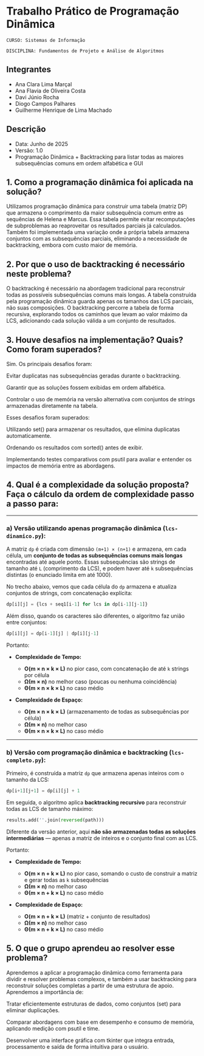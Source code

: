 #  Trabalho Prático de Programação Dinâmica
`CURSO: Sistemas de Informação`

`DISCIPLINA: Fundamentos de Projeto e Análise de Algoritmos`

## Integrantes

* Ana Clara Lima Marçal
* Ana Flavia de Oliveira Costa
* Davi Júnio Rocha
* Diogo Campos Palhares
* Guilherme Henrique de Lima Machado
  
## Descrição
* Data: Junho de 2025
* Versão: 1.0
* Programação Dinâmica + Backtracking para listar todas as maiores subsequências comuns em ordem alfabética e GUI

## 1. Como a programação dinâmica foi aplicada na solução?
Utilizamos programação dinâmica para construir uma tabela (matriz DP) que armazena o comprimento da maior subsequência comum entre as sequências de Helena e Marcus. Essa tabela permite evitar recomputações de subproblemas ao reaproveitar os resultados parciais já calculados. Também foi implementada uma variação onde a própria tabela armazena conjuntos com as subsequências parciais, eliminando a necessidade de backtracking, embora com custo maior de memória.

## 2. Por que o uso de backtracking é necessário neste problema?
O backtracking é necessário na abordagem tradicional para reconstruir todas as possíveis subsequências comuns mais longas. A tabela construída pela programação dinâmica guarda apenas os tamanhos das LCS parciais, não suas composições. O backtracking percorre a tabela de forma recursiva, explorando todos os caminhos que levam ao valor máximo da LCS, adicionando cada solução válida a um conjunto de resultados.

## 3. Houve desafios na implementação? Quais? Como foram superados?
Sim. Os principais desafios foram:

Evitar duplicatas nas subsequências geradas durante o backtracking.

Garantir que as soluções fossem exibidas em ordem alfabética.

Controlar o uso de memória na versão alternativa com conjuntos de strings armazenadas diretamente na tabela.

Esses desafios foram superados:

Utilizando set() para armazenar os resultados, que elimina duplicatas automaticamente.

Ordenando os resultados com sorted() antes de exibir.

Implementando testes comparativos com psutil para avaliar e entender os impactos de memória entre as abordagens.

## 4. Qual é a complexidade da solução proposta? Faça o cálculo da ordem de complexidade passo a passo para:

---

### a) Versão utilizando apenas programação dinâmica (`lcs-dinamico.py`):

A matriz `dp` é criada com dimensão `(m+1) × (n+1)` e armazena, em cada célula, um **conjunto de todas as subsequências comuns mais longas** encontradas até aquele ponto. Essas subsequências são strings de tamanho até `L` (comprimento da LCS), e podem haver até `k` subsequências distintas (o enunciado limita em até 1000).

No trecho abaixo, vemos que cada célula do `dp` armazena e atualiza conjuntos de strings, com concatenação explícita:

```python
dp[i][j] = {lcs + seq1[i-1] for lcs in dp[i-1][j-1]}
```

Além disso, quando os caracteres são diferentes, o algoritmo faz união entre conjuntos:

```python
dp[i][j] = dp[i-1][j] | dp[i][j-1]
```

Portanto:

- **Complexidade de Tempo:**
  - **O(m × n × k × L)** no pior caso, com concatenação de até `k` strings por célula
  - **Ω(m × n)** no melhor caso (poucas ou nenhuma coincidência)
  - **Θ(m × n × k × L)** no caso médio

- **Complexidade de Espaço:**
  - **O(m × n × k × L)** (armazenamento de todas as subsequências por célula)
  - **Ω(m × n)** no melhor caso
  - **Θ(m × n × k × L)** no caso médio

---

### b) Versão com programação dinâmica e backtracking (`lcs-completo.py`):

Primeiro, é construída a matriz `dp` que armazena apenas inteiros com o tamanho da LCS:

```python
dp[i+1][j+1] = dp[i][j] + 1
```

Em seguida, o algoritmo aplica **backtracking recursivo** para reconstruir todas as LCS de tamanho máximo:

```python
results.add(''.join(reversed(path)))
```

Diferente da versão anterior, aqui **não são armazenadas todas as soluções intermediárias** — apenas a matriz de inteiros e o conjunto final com as LCS.

Portanto:

- **Complexidade de Tempo:**
  - **O(m × n + k × L)** no pior caso, somando o custo de construir a matriz e gerar todas as `k` subsequências
  - **Ω(m × n)** no melhor caso
  - **Θ(m × n + k × L)** no caso médio

- **Complexidade de Espaço:**
  - **O(m × n + k × L)** (matriz + conjunto de resultados)
  - **Ω(m × n)** no melhor caso
  - **Θ(m × n + k × L)** no caso médio

## 5. O que o grupo aprendeu ao resolver esse problema?
Aprendemos a aplicar a programação dinâmica como ferramenta para dividir e resolver problemas complexos, e também a usar backtracking para reconstruir soluções completas a partir de uma estrutura de apoio. Aprendemos a importância de:

Tratar eficientemente estruturas de dados, como conjuntos (set) para eliminar duplicações.

Comparar abordagens com base em desempenho e consumo de memória, aplicando medição com psutil e time.

Desenvolver uma interface gráfica com tkinter que integra entrada, processamento e saída de forma intuitiva para o usuário.
